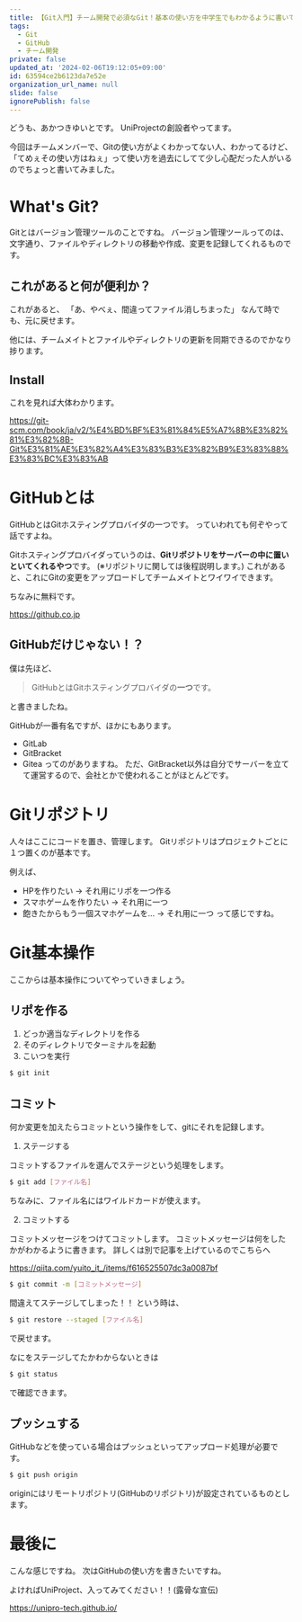 ```yaml
---
title: 【Git入門】チーム開発で必須なGit！基本の使い方を中学生でもわかるように書いてみた！
tags:
  - Git
  - GitHub
  - チーム開発
private: false
updated_at: '2024-02-06T19:12:05+09:00'
id: 63594ce2b6123da7e52e
organization_url_name: null
slide: false
ignorePublish: false
---
```

どうも、あかつきゆいとです。
UniProjectの創設者やってます。

今回はチームメンバーで、Gitの使い方がよくわかってない人、わかってるけど、
「てめぇその使い方はねぇ」って使い方を過去にしてて少し心配だった人がいるのでちょっと書いてみました。

# What's Git?

Gitとはバージョン管理ツールのことですね。
バージョン管理ツールってのは、文字通り、ファイルやディレクトリの移動や作成、変更を記録してくれるものです。

## これがあると何が便利か？

これがあると、
「あ、やべぇ、間違ってファイル消しちまった」
なんて時でも、元に戻せます。

他には、チームメイトとファイルやディレクトリの更新を同期できるのでかなり捗ります。

## Install

これを見れば大体わかります。

https://git-scm.com/book/ja/v2/%E4%BD%BF%E3%81%84%E5%A7%8B%E3%82%81%E3%82%8B-Git%E3%81%AE%E3%82%A4%E3%83%B3%E3%82%B9%E3%83%88%E3%83%BC%E3%83%AB

# GitHubとは

GitHubとはGitホスティングプロバイダの一つです。
っていわれても何ぞやって話ですよね。

Gitホスティングプロバイダっていうのは、**Gitリポジトリをサーバーの中に置いといてくれるやつ**です。
(※リポジトリに関しては後程説明します。)
これがあると、これにGitの変更をアップロードしてチームメイトとワイワイできます。

ちなみに無料です。

https://github.co.jp

## GitHubだけじゃない！？

僕は先ほど、
> GitHubとはGitホスティングプロバイダの**一つ**です。

と書きましたね。

GitHubが一番有名ですが、ほかにもあります。

- GitLab
- GitBracket
- Gitea
ってのがありますね。
ただ、GitBracket以外は自分でサーバーを立てて運営するので、会社とかで使われることがほとんどです。

# Gitリポジトリ

人々はここにコードを置き、管理します。
Gitリポジトリはプロジェクトごとに１つ置くのが基本です。

例えば、
- HPを作りたい -> それ用にリポを一つ作る
- スマホゲームを作りたい -> それ用に一つ
- 飽きたからもう一個スマホゲームを... -> それ用に一つ
って感じですね。

# Git基本操作

ここからは基本操作についてやっていきましょう。

## リポを作る

1. どっか適当なディレクトリを作る
2. そのディレクトリでターミナルを起動
3. こいつを実行
```sh
$ git init
```

## コミット

何か変更を加えたらコミットという操作をして、gitにそれを記録します。

1. ステージする

コミットするファイルを選んでステージという処理をします。
```sh
$ git add [ファイル名]
```
ちなみに、ファイル名にはワイルドカードが使えます。

2. コミットする

コミットメッセージをつけてコミットします。
コミットメッセージは何をしたかがわかるように書きます。
詳しくは別で記事を上げているのでこちらへ

https://qiita.com/yuito_it_/items/f616525507dc3a0087bf

```sh
$ git commit -m [コミットメッセージ]
```

間違えてステージしてしまった！！
という時は、
```sh
$ git restore --staged [ファイル名]
```
で戻せます。

なにをステージしてたかわからないときは
```sh
$ git status
```
で確認できます。

## プッシュする

GitHubなどを使っている場合はプッシュといってアップロード処理が必要です。
```sh
$ git push origin
```
originにはリモートリポジトリ(GitHubのリポジトリ)が設定されているものとします。

# 最後に

こんな感じですね。
次はGitHubの使い方を書きたいですね。

よければUniProject、入ってみてください！！(露骨な宣伝)

https://unipro-tech.github.io/
